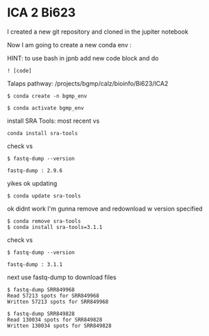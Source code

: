 # ICA 2 Bi623 #
I created a new git repository and cloned in the jupiter notebook 

Now I am going to create a new conda env : 

HINT: to use bash in jpnb add new code block and do 
```
! [code]
```

Talaps pathway: 
/projects/bgmp/calz/bioinfo/Bi623/ICA2

```
$ conda create -n bgmp_env

$ conda activate bgmp_env
```

install SRA Tools: most recent vs  

```
conda install sra-tools 
```
check vs
```
$ fastq-dump --version

fastq-dump : 2.9.6
```

yikes ok updating 
```
$ conda update sra-tools 
```

ok didnt work I'm gunna remove and redownload w version specified 
```
$ conda remove sra-tools
$ conda install sra-tools=3.1.1
```
check vs
```
$ fastq-dump --version                                                                                                                               
                      
fastq-dump : 3.1.1
```


next use fastq-dump to download files
```
$ fastq-dump SRR849968                                                                                                                               
Read 57213 spots for SRR849968
Written 57213 spots for SRR849968  
```

```
$ fastq-dump SRR849828                                                                                                                               
Read 130034 spots for SRR849828 
Written 130034 spots for SRR849828    
```